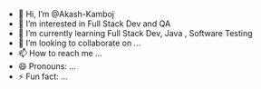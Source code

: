- 👋 Hi, I’m @Akash-Kamboj
- 👀 I’m interested in Full Stack Dev and QA
- 🌱 I’m currently learning Full Stack Dev, Java , Software Testing
- 💞️ I’m looking to collaborate on ...
- 📫 How to reach me ...
- 😄 Pronouns: ...
- ⚡ Fun fact: ...

<!---
Akash-Kamboj/Akash-Kamboj is a ✨ special ✨ repository because its `README.md` (this file) appears on your GitHub profile.
You can click the Preview link to take a look at your changes.
--->
